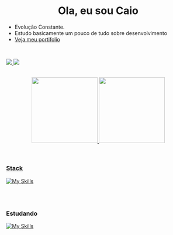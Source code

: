 <h1 align="center"> Ola, eu sou Caio</h1> 

- Evolução Constante.
- Estudo basicamente um pouco de tudo sobre desenvolvimento
- <a href="https://caiocdj.github.io/PortifolioV2/"> Veja meu portifolio</a>

<br>

  <a href="https://www.linkedin.com/in/caio-corr%C3%AAa-4aa4731b2" target="_blank"><img src="https://img.shields.io/badge/-LinkedIn-%230077B5?style=for-the-badge&logo=linkedin&logoColor=white" target="_blank">
  </a>
  <a target="_blank" title="caiodjesus1@hotmail.com">
  <img src="https://img.shields.io/badge/Microsoft_Outlook-0078D4?style=for-the-badge&logo=microsoft-outlook&logoColor=white" target="_blank">
  </a>  


<br>

<div align="center">
    <a href="https://github.com/CaioCDJ">
    <img height="180em" src="https://github-readme-stats.vercel.app/api?username=CaioCDJ&show_icons=true&theme=tokyonight&include_all_commits=true&count_private=true"/>
    <img height="180em" src="https://github-readme-stats.vercel.app/api/top-langs/?username=CaioCDJ&layout=compact&langs_count=7&theme=tokyonight"/>
</div>


<br/>

#

<h3> Stack</h3>

[![My Skills](https://skillicons.dev/icons?i=cs,java,js,ts,html,css,php,express,react,nodejs)](https://skillicons.dev)

<br>

#

<h3> Estudando</h3>

[![My Skills](https://skillicons.dev/icons?i=flutter,bash,spring,angular)](https://skillicons.dev)



